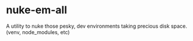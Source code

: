 # nuke-em-all
A utility to nuke those pesky, dev environments taking precious disk space. (venv, node_modules, etc)

